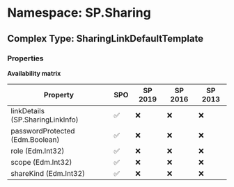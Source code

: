 # Namespace: SP.Sharing

## Complex Type: SharingLinkDefaultTemplate

### Properties

**Availability matrix**

Property | SPO | SP 2019 | SP 2016 | SP 2013
----------|-----|---------|---------|--------
linkDetails (SP.SharingLinkInfo) | ✅ | ❌ | ❌ | ❌
passwordProtected (Edm.Boolean) | ✅ | ❌ | ❌ | ❌
role (Edm.Int32) | ✅ | ❌ | ❌ | ❌
scope (Edm.Int32) | ✅ | ❌ | ❌ | ❌
shareKind (Edm.Int32) | ✅ | ❌ | ❌ | ❌
